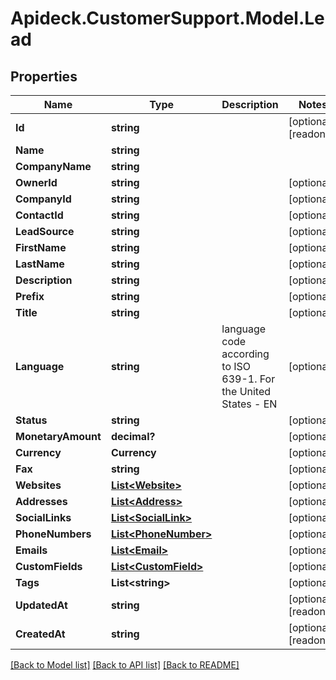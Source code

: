 # Apideck.CustomerSupport.Model.Lead

## Properties

Name | Type | Description | Notes
------------ | ------------- | ------------- | -------------
**Id** | **string** |  | [optional] [readonly] 
**Name** | **string** |  | 
**CompanyName** | **string** |  | 
**OwnerId** | **string** |  | [optional] 
**CompanyId** | **string** |  | [optional] 
**ContactId** | **string** |  | [optional] 
**LeadSource** | **string** |  | [optional] 
**FirstName** | **string** |  | [optional] 
**LastName** | **string** |  | [optional] 
**Description** | **string** |  | [optional] 
**Prefix** | **string** |  | [optional] 
**Title** | **string** |  | [optional] 
**Language** | **string** | language code according to ISO 639-1. For the United States - EN | [optional] 
**Status** | **string** |  | [optional] 
**MonetaryAmount** | **decimal?** |  | [optional] 
**Currency** | **Currency** |  | [optional] 
**Fax** | **string** |  | [optional] 
**Websites** | [**List&lt;Website&gt;**](Website.md) |  | [optional] 
**Addresses** | [**List&lt;Address&gt;**](Address.md) |  | [optional] 
**SocialLinks** | [**List&lt;SocialLink&gt;**](SocialLink.md) |  | [optional] 
**PhoneNumbers** | [**List&lt;PhoneNumber&gt;**](PhoneNumber.md) |  | [optional] 
**Emails** | [**List&lt;Email&gt;**](Email.md) |  | [optional] 
**CustomFields** | [**List&lt;CustomField&gt;**](CustomField.md) |  | [optional] 
**Tags** | **List&lt;string&gt;** |  | [optional] 
**UpdatedAt** | **string** |  | [optional] [readonly] 
**CreatedAt** | **string** |  | [optional] [readonly] 

[[Back to Model list]](../README.md#documentation-for-models) [[Back to API list]](../README.md#documentation-for-api-endpoints) [[Back to README]](../README.md)

